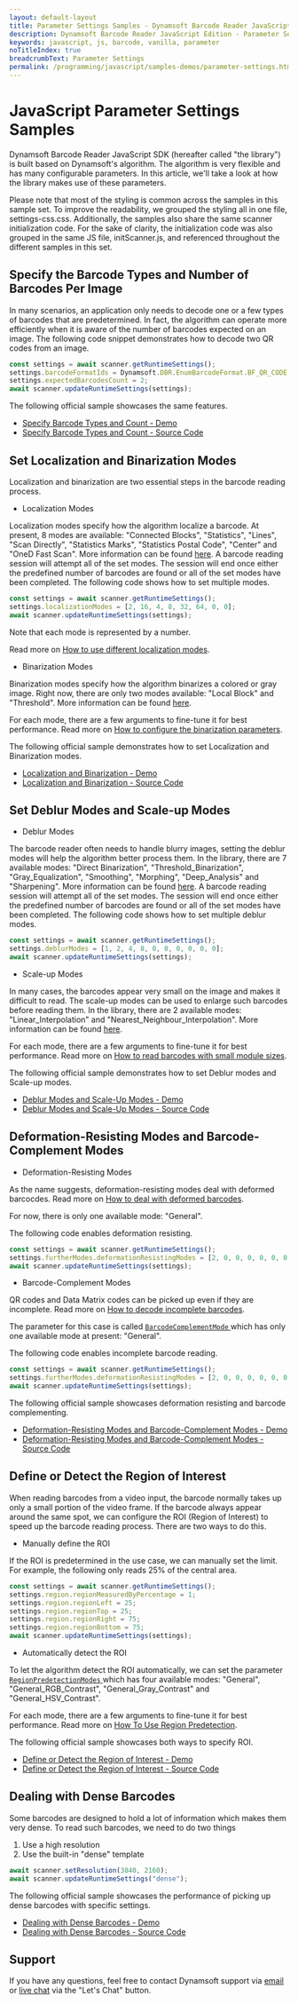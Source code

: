 ```yaml
---
layout: default-layout
title: Parameter Settings Samples - Dynamsoft Barcode Reader JavaScript Edition
description: Dynamsoft Barcode Reader JavaScript Edition - Parameter Settings
keywords: javascript, js, barcode, vanilla, parameter
noTitleIndex: true
breadcrumbText: Parameter Settings
permalink: /programming/javascript/samples-demos/parameter-settings.html
---
```


# JavaScript Parameter Settings Samples

Dynamsoft Barcode Reader JavaScript SDK (hereafter called "the library") is built based on Dynamsoft's algorithm. The algorithm is very flexible and has many configurable parameters. In this article, we'll take a look at how the library makes use of these parameters.

Please note that most of the styling is common across the samples in this sample set. To improve the readability, we grouped the styling all in one file, settings-css.css. Additionally, the samples also share the same scanner initialization code. For the sake of clarity, the initialization code was also grouped in the same JS file, initScanner.js, and referenced throughout the different samples in this set.

## Specify the Barcode Types and Number of Barcodes Per Image

In many scenarios, an application only needs to decode one or a few types of barcodes that are predetermined. In fact, the algorithm can operate more efficiently when it is aware of the number of barcodes expected on an image. The following code snippet demonstrates how to decode two QR codes from an image.

```javascript
const settings = await scanner.getRuntimeSettings();
settings.barcodeFormatIds = Dynamsoft.DBR.EnumBarcodeFormat.BF_QR_CODE;
settings.expectedBarcodesCount = 2;
await scanner.updateRuntimeSettings(settings);
```

The following official sample showcases the same features.

* <a target = "_blank" href="https://demo.dynamsoft.com/samples/dbr/js/3.settings/1.barcodeFormats-expectedBarcodes.html">Specify Barcode Types and Count - Demo</a>
* <a target = "_blank" href="https://github.com/Dynamsoft/barcode-reader-javascript-samples/blob/main/3.settings/1.barcodeFormats-expectedBarcodes.html">Specify Barcode Types and Count - Source Code</a>

## Set Localization and Binarization Modes

Localization and binarization are two essential steps in the barcode reading process. 

* Localization Modes

Localization modes specify how the algorithm localize a barcode. At present, 8 modes are available: "Connected Blocks", "Statistics", "Lines", "Scan Directly", "Statistics Marks", "Statistics Postal Code", "Center" and "OneD Fast Scan". More information can be found [here](https://www.dynamsoft.com/barcode-reader/parameters/reference/localization-modes.html?ver=latest). A barcode reading session will attempt all of the set modes. The session will end once either the predefined number of barcodes are found or all of the set modes have been completed. The following code shows how to set multiple modes.

```javascript
const settings = await scanner.getRuntimeSettings();
settings.localizationModes = [2, 16, 4, 8, 32, 64, 0, 0];
await scanner.updateRuntimeSettings(settings);
```

Note that each mode is represented by a number.

Read more on [How to use different localization modes](https://www.dynamsoft.com/barcode-reader/parameters/scenario-settings/how-to-set-localization-modes.html).

* Binarization Modes

Binarization modes specify how the algorithm binarizes a colored or gray image. Right now, there are only two modes available: "Local Block" and "Threshold". More information can be found [here](https://www.dynamsoft.com/barcode-reader/parameters/reference/binarization-modes.html?ver=latest).

For each mode, there are a few arguments to fine-tune it for best performance. Read more on [How to configure the binarization parameters](https://www.dynamsoft.com/barcode-reader/parameters/scenario-settings/how-to-set-binarization-modes.html?ver=latest).

The following official sample demonstrates how to set Localization and Binarization modes.

* <a target = "_blank" href="https://demo.dynamsoft.com/samples/dbr/js/3.settings/2.localizationModes-binarizationModes.html">Localization and Binarization - Demo</a>
* <a target = "_blank" href="https://github.com/Dynamsoft/barcode-reader-javascript-samples/blob/main/3.settings/2.localizationModes-binarizationModes.html">Localization and Binarization - Source Code</a>

## Set Deblur Modes and Scale-up Modes

* Deblur Modes

The barcode reader often needs to handle blurry images, setting the deblur modes will help the algorithm better process them. In the library, there are 7 available modes: "Direct Binarization", "Threshold_Binarization", "Gray_Equalization", "Smoothing", "Morphing", "Deep_Analysis" and "Sharpening". More information can be found [here](https://www.dynamsoft.com/barcode-reader/parameters/reference/deblur-modes.html?ver=latest). A barcode reading session will attempt all of the set modes. The session will end once either the predefined number of barcodes are found or all of the set modes have been completed. The following code shows how to set multiple deblur modes.

```javascript
const settings = await scanner.getRuntimeSettings();
settings.deblurModes = [1, 2, 4, 8, 0, 0, 0, 0, 0, 0];
await scanner.updateRuntimeSettings(settings);
```

* Scale-up Modes

In many cases, the barcodes appear very small on the image and makes it difficult to read. The scale-up modes can be used to enlarge such barcodes before reading them. In the library, there are 2 available modes: "Linear_Interpolation" and "Nearest_Neighbour_Interpolation". More information can be found [here](https://www.dynamsoft.com/barcode-reader/parameters/reference/scale-up-modes.html?ver=latest).

For each mode, there are a few arguments to fine-tune it for best performance. Read more on [How to read barcodes with small module sizes](https://www.dynamsoft.com/barcode-reader/parameters/scenario-settings/how-to-set-scaleup-modes.html?ver=latest).

The following official sample demonstrates how to set Deblur modes and Scale-up modes.

* <a target = "_blank" href="https://demo.dynamsoft.com/samples/dbr/js/3.settings/3.blurred-small-barcodes.html">Deblur Modes and Scale-Up Modes - Demo</a>
* <a target = "_blank" href="https://github.com/Dynamsoft/barcode-reader-javascript-samples/blob/main/3.settings/2.localizationModes-binarizationModes.html">Deblur Modes and Scale-Up Modes - Source Code</a>

## Deformation-Resisting Modes and Barcode-Complement Modes

* Deformation-Resisting Modes

As the name suggests, deformation-resisting modes deal with deformed barcocdes. Read more on [How to deal with deformed barcodes](https://www.dynamsoft.com/barcode-reader/parameters/scenario-settings/resist-deformation.html?ver=latest).

For now, there is only one available mode: "General".

The following code enables deformation resisting.

```javascript
const settings = await scanner.getRuntimeSettings();
settings.furtherModes.deformationResistingModes = [2, 0, 0, 0, 0, 0, 0, 0];
await scanner.updateRuntimeSettings(settings);
```

* Barcode-Complement Modes

QR codes and Data Matrix codes can be picked up even if they are incomplete. Read more on [How to decode incomplete barcodes](https://www.dynamsoft.com/barcode-reader/parameters/scenario-settings/how-to-set-barcode-complememt-modes.html?ver=latest).

The parameter for this case is called [ `BarcodeComplementMode` ](https://www.dynamsoft.com/barcode-reader/parameters/reference/barcode-complement-modes.html?ver=latest) which has only one available mode at present: "General".

The following code enables incomplete barcode reading.

```javascript
const settings = await scanner.getRuntimeSettings();
settings.furtherModes.deformationResistingModes = [2, 0, 0, 0, 0, 0, 0, 0];
await scanner.updateRuntimeSettings(settings);
```

The following official sample showcases deformation resisting and barcode complementing.

* <a target = "_blank" href="https://demo.dynamsoft.com/samples/dbr/js/3.settings/4.deformed-incomplete-barcodes.html">Deformation-Resisting Modes and Barcode-Complement Modes - Demo</a>
* <a target = "_blank" href="https://github.com/Dynamsoft/barcode-reader-javascript-samples/blob/main/3.settings/4.deformed-incomplete-barcodes.html">Deformation-Resisting Modes and Barcode-Complement Modes - Source Code</a>

## Define or Detect the Region of Interest

When reading barcodes from a video input, the barcode normally takes up only a small portion of the video frame. If the barcode always appear around the same spot, we can configure the ROI (Region of Interest) to speed up the barcode reading process. There are two ways to do this.

* Manually define the ROI

If the ROI is predetermined in the use case, we can manually set the limit. For example, the following only reads 25% of the central area.

```javascript
const settings = await scanner.getRuntimeSettings();
settings.region.regionMeasuredByPercentage = 1;
settings.region.regionLeft = 25;
settings.region.regionTop = 25;
settings.region.regionRight = 75;
settings.region.regionBottom = 75;
await scanner.updateRuntimeSettings(settings);
```

* Automatically detect the ROI

To let the algorithm detect the ROI automatically, we can set the parameter [ `RegionPredetectionModes` ](https://www.dynamsoft.com/barcode-reader/parameters/reference/region-predetection-modes.html?ver=latest) which has four available modes: "General", "General_RGB_Contrast", "General_Gray_Contrast" and "General_HSV_Contrast". 

For each mode, there are a few arguments to fine-tune it for best performance. Read more on [How To Use Region Predetection](https://www.dynamsoft.com/barcode-reader/parameters/scenario-settings/how-to-use-region-predetection.html?ver=latest).

The following official sample showcases both ways to specify ROI.

* <a target = "_blank" href="https://demo.dynamsoft.com/samples/dbr/js/3.settings/5.regionOfInterest-regionPredetection.html">Define or Detect the Region of Interest - Demo</a>
* <a target = "_blank" href="https://github.com/Dynamsoft/barcode-reader-javascript-samples/blob/main/3.settings/5.regionOfInterest-regionPredetection.html">Define or Detect the Region of Interest - Source Code</a>

## Dealing with Dense Barcodes

Some barcodes are designed to hold a lot of information which makes them very dense. To read such barcodes, we need to do two things

1. Use a high resolution 
2. Use the built-in "dense" template

```javascript
await scanner.setResolution(3840, 2160);
await scanner.updateRuntimeSettings("dense");
```

The following official sample showcases the performance of picking up dense barcodes with specific settings.

* <a target = "_blank" href="https://demo.dynamsoft.com/samples/dbr/js/3.settings/6.dense-barcodes.html">Dealing with Dense Barcodes - Demo</a>
* <a target = "_blank" href="https://github.com/Dynamsoft/barcode-reader-javascript-samples/blob/main/3.settings/6.dense-barcodes.html">Dealing with Dense Barcodes - Source Code</a>

## Support

If you have any questions, feel free to contact Dynamsoft support via [email](mailto:support@dynamsoft.com) or [live chat](https://www.dynamsoft.com/barcode-reader/sdk-javascript/) via the "Let's Chat" button.
